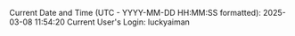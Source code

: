 Current Date and Time (UTC - YYYY-MM-DD HH:MM:SS formatted): 2025-03-08 11:54:20
Current User's Login: luckyaiman
